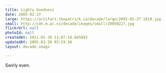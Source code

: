```yaml
---
title: Lighty Goodness
date: 2005-02-27
large: https://artifact.thepatrick.io/decade/large/2005-02-27-1819.jpg
small: http://cdn.m.ac.nz/decade/images/small/20050227.jpg
flickrUrl: null
photoId: null
createdAt: 2011-01-30 11:07:18.045893
updatedAt: 2005-03-20 03:19:36
layout: decade-image

---
```

Swirly even.
